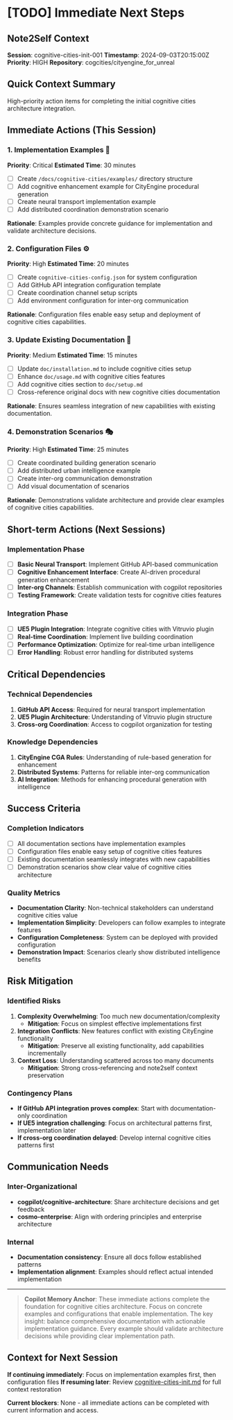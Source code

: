 # [TODO] Immediate Next Steps

## Note2Self Context
**Session**: cognitive-cities-init-001
**Timestamp**: 2024-09-03T20:15:00Z
**Priority**: HIGH
**Repository**: cogcities/cityengine_for_unreal

## Quick Context Summary
High-priority action items for completing the initial cognitive cities architecture integration.

## Immediate Actions (This Session)

### 1. Implementation Examples 🔧
**Priority**: Critical
**Estimated Time**: 30 minutes

- [ ] Create `/docs/cognitive-cities/examples/` directory structure
- [ ] Add cognitive enhancement example for CityEngine procedural generation
- [ ] Create neural transport implementation example
- [ ] Add distributed coordination demonstration scenario

**Rationale**: Examples provide concrete guidance for implementation and validate architecture decisions.

### 2. Configuration Files ⚙️
**Priority**: High
**Estimated Time**: 20 minutes

- [ ] Create `cognitive-cities-config.json` for system configuration
- [ ] Add GitHub API integration configuration template
- [ ] Create coordination channel setup scripts
- [ ] Add environment configuration for inter-org communication

**Rationale**: Configuration files enable easy setup and deployment of cognitive cities capabilities.

### 3. Update Existing Documentation 📝
**Priority**: Medium
**Estimated Time**: 15 minutes

- [ ] Update `doc/installation.md` to include cognitive cities setup
- [ ] Enhance `doc/usage.md` with cognitive cities features
- [ ] Add cognitive cities section to `doc/setup.md`
- [ ] Cross-reference original docs with new cognitive cities documentation

**Rationale**: Ensures seamless integration of new capabilities with existing documentation.

### 4. Demonstration Scenarios 🎭
**Priority**: High
**Estimated Time**: 25 minutes

- [ ] Create coordinated building generation scenario
- [ ] Add distributed urban intelligence example
- [ ] Create inter-org communication demonstration
- [ ] Add visual documentation of scenarios

**Rationale**: Demonstrations validate architecture and provide clear examples of cognitive cities capabilities.

## Short-term Actions (Next Sessions)

### Implementation Phase
- [ ] **Basic Neural Transport**: Implement GitHub API-based communication
- [ ] **Cognitive Enhancement Interface**: Create AI-driven procedural generation enhancement
- [ ] **Inter-org Channels**: Establish communication with cogpilot repositories
- [ ] **Testing Framework**: Create validation tests for cognitive cities features

### Integration Phase
- [ ] **UE5 Plugin Integration**: Integrate cognitive cities with Vitruvio plugin
- [ ] **Real-time Coordination**: Implement live building coordination
- [ ] **Performance Optimization**: Optimize for real-time urban intelligence
- [ ] **Error Handling**: Robust error handling for distributed systems

## Critical Dependencies

### Technical Dependencies
1. **GitHub API Access**: Required for neural transport implementation
2. **UE5 Plugin Architecture**: Understanding of Vitruvio plugin structure
3. **Cross-org Coordination**: Access to cogpilot organization for testing

### Knowledge Dependencies
1. **CityEngine CGA Rules**: Understanding of rule-based generation for enhancement
2. **Distributed Systems**: Patterns for reliable inter-org communication
3. **AI Integration**: Methods for enhancing procedural generation with intelligence

## Success Criteria

### Completion Indicators
- [ ] All documentation sections have implementation examples
- [ ] Configuration files enable easy setup of cognitive cities features
- [ ] Existing documentation seamlessly integrates with new capabilities
- [ ] Demonstration scenarios show clear value of cognitive cities architecture

### Quality Metrics
- **Documentation Clarity**: Non-technical stakeholders can understand cognitive cities value
- **Implementation Simplicity**: Developers can follow examples to integrate features
- **Configuration Completeness**: System can be deployed with provided configuration
- **Demonstration Impact**: Scenarios clearly show distributed intelligence benefits

## Risk Mitigation

### Identified Risks
1. **Complexity Overwhelming**: Too much new documentation/complexity
   - **Mitigation**: Focus on simplest effective implementations first
2. **Integration Conflicts**: New features conflict with existing CityEngine functionality
   - **Mitigation**: Preserve all existing functionality, add capabilities incrementally
3. **Context Loss**: Understanding scattered across too many documents
   - **Mitigation**: Strong cross-referencing and note2self context preservation

### Contingency Plans
- **If GitHub API integration proves complex**: Start with documentation-only coordination
- **If UE5 integration challenging**: Focus on architectural patterns first, implementation later
- **If cross-org coordination delayed**: Develop internal cognitive cities patterns first

## Communication Needs

### Inter-Organizational
- **cogpilot/cognitive-architecture**: Share architecture decisions and get feedback
- **cosmo-enterprise**: Align with ordering principles and enterprise architecture

### Internal
- **Documentation consistency**: Ensure all docs follow established patterns
- **Implementation alignment**: Examples should reflect actual intended implementation

---

> **Copilot Memory Anchor**: These immediate actions complete the foundation for cognitive cities architecture. Focus on concrete examples and configurations that enable implementation. The key insight: balance comprehensive documentation with actionable implementation guidance. Every example should validate architecture decisions while providing clear implementation path.

## Context for Next Session

**If continuing immediately**: Focus on implementation examples first, then configuration files
**If resuming later**: Review [cognitive-cities-init.md](../session-context/cognitive-cities-init.md) for full context restoration

**Current blockers**: None - all immediate actions can be completed with current information and access.